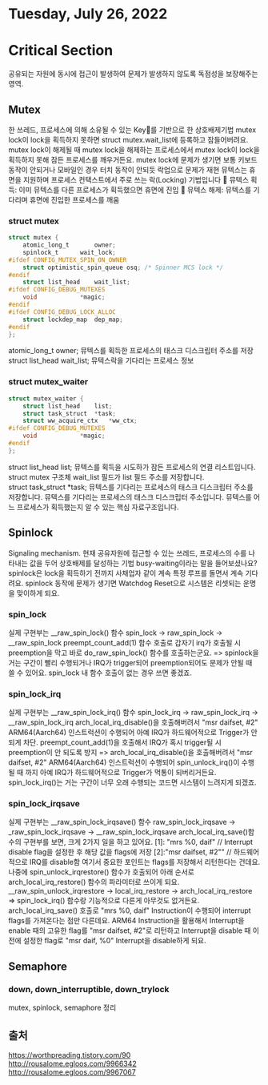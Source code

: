 # Tuesday, July 26, 2022
# Critical Section
공유되는 자원에 동시에 접근이 발생하여 문제가 발생하지 않도록 독점성을 보장해주는 영역.
## Mutex
한 쓰레드, 프로세스에 의해 소유될 수 있는 Key🔑를 기반으로 한 상호배제기법
mutex lock이 lock을 획득하지 못하면 struct mutex.wait_list에 등록하고 잠들어버려요.
mutex lock이 해제될 때 mutex lock을 해제하는 프로세스에서 mutex lock이 lock을 획득하지 못해 잠든 프로세스를 깨우거든요.
mutex lock에 문제가 생기면 보통 키보드 동작이 안되거나 모바일인 경우 터치 동작이 안되듯 락업으로 문제가 재현
뮤텍스는 휴면을 지원하며 프로세스 컨택스트에서 주로 쓰는 락(Locking) 기법입니다
	뮤텍스 획득: 이미 뮤텍스를 다른 프로세스가 획득했으면 휴면에 진입
	뮤텍스 해제: 뮤텍스를 기다리며 휴면에 진입한 프로세스를 깨움 
### struct mutex
``` C
struct mutex {
    atomic_long_t		owner;
    spinlock_t		wait_lock;
#ifdef CONFIG_MUTEX_SPIN_ON_OWNER
    struct optimistic_spin_queue osq; /* Spinner MCS lock */
#endif
    struct list_head	wait_list;
#ifdef CONFIG_DEBUG_MUTEXES
    void			*magic;
#endif
#ifdef CONFIG_DEBUG_LOCK_ALLOC
    struct lockdep_map	dep_map;
#endif
};
```
atomic_long_t owner;
뮤텍스를 획득한 프로세스의 태스크 디스크립터 주소를 저장
struct list_head wait_list;
뮤텍스락을 기다리는 프로세스 정보
### struct mutex_waiter
``` c
struct mutex_waiter {
	struct list_head	list;
	struct task_struct	*task;
	struct ww_acquire_ctx	*ww_ctx;
#ifdef CONFIG_DEBUG_MUTEXES
	void			*magic;
#endif
};
```
struct list_head	list;
뮤텍스를 획득을 시도하가 잠든 프로세스의 연결 리스트입니다. struct mutex 구조체 wait_list 필드가 list 필드 주소를 저장합니다.  
struct task_struct	*task;
뮤텍스를 기다리는 프로세스의 태스크 디스크립터 주소를 저장합니다. 뮤텍스를 기다리는 프로세스의 태스크 디스크립터 주소입니다. 뮤텍스를 어느 프로세스가 획득했는지 알 수 있는 핵심 자료구조입니다.


## Spinlock
Signaling mechanism. 현재 공유자원에 접근할 수 있는 쓰레드, 프로세스의 수를 나타내는 값을 두어 상호배제를 달성하는 기법
busy-waiting이라는 말을 들어보셨나요? spinlock은 lock을 획득하기 전까지 사채업자 같이 계속 특정 루프를 돌면서 계속 기다려요.
spinlock 동작에 문제가 생기면 Watchdog Reset으로 시스템은 리셋되는 운명을 맞이하게 되요.
### spin_lock
실제 구현부는 __raw_spin_lock() 함수
spin_lock -> raw_spin_lock -> __raw_spin_lock
preempt_count_add(1) 함수 호출로 갑자기 irq가 호출될 시 preemption을 막고
바로 do_raw_spin_lock() 함수를 호출하는군요.
=>
spinlock을 거는 구간이 빨리 수행되거나 IRQ가 trigger되어 preemption되어도 문제가 안될 때 쓸 수 있어요.
spin_lock 내 함수 호출이 없는 경우 쓰면 좋겠죠.
### spin_lock_irq
실제 구현부는 __raw_spin_lock_irq() 함수
spin_lock_irq -> raw_spin_lock_irq -> __raw_spin_lock_irq
arch_local_irq_disable()을 호출해버려서 "msr daifset, #2" ARM64(Aarch64) 인스트럭션이
수행되어 아예 IRQ가 하드웨어적으로 Trigger가 안되게 차단.
preempt_count_add(1)을 호출해서 IRQ가 혹시 trigger될 시 preemption이 안 되도록 방지
=>
arch_local_irq_disable()을 호출해버려서 "msr daifset, #2" ARM64(Aarch64) 인스트럭션이
수행되어 spin_unlock_irq()이 수행될 때 까지 아예 IRQ가 하드웨어적으로 Trigger가 먹통이 되버리거든요.
spin_lock_irq()는 거는 구간이 너무 오래 수행되는 코드면 시스템이 느려지게 되겠죠.
### spin_lock_irqsave
실제 구현부는 __raw_spin_lock_irqsave() 함수
raw_spin_lock_irqsave -> _raw_spin_lock_irqsave -> __raw_spin_lock_irqsave
arch_local_irq_save()함수의 구현부를 보면, 크게 2가지 일을 하고 있어요.
[1]: "mrs %0, daif" // Interrupt disable flag을 설정한 후 해당 값을 flags에 저장
[2]:"msr daifset, #2"" // 하드웨어적으로 IRQ를 disable함
여기서 중요한 포인트는 flags를 저장해서 리턴한다는 건데요.
나중에 spin_unlock_irqrestore() 함수가 호출되어 아래 순서로 arch_local_irq_restore() 함수의 파라미터로 쓰이게 되요.
 __raw_spin_unlock_irqrestore -> local_irq_restore -> arch_local_irq_restore
 =>
spin_lock_irq() 함수랑 기능적으로 다른게 아무것도 없거든요.
 arch_local_irq_save() 호출로  "mrs %0, daif" Instruction이 수행되어 interrupt flags를 가져온다는 점만 다른데요.
ARM64 Instruction을 활용해서 Interrupt을 enable 때의 고유한 flag를  "msr daifset, #2"로 리턴하고
Interrupt을 disable 때 이전에 설정한 flag로  "msr daif, %0"  Interrupt을 disable하게 되요.
## Semaphore
### down, down_interruptible, down_trylock
mutex, spinlock, semaphore 정리
## 출처
https://worthpreading.tistory.com/90
http://rousalome.egloos.com/9966342
http://rousalome.egloos.com/9967067